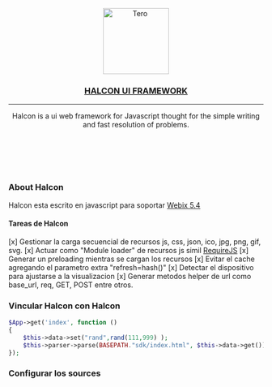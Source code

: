 <p align="center">
  <a href="https://github.com/dromero86/halcon/" target="_blank" >
    <img alt="Tero" src="https://cdn.dribbble.com/users/86682/screenshots/11464472/seahawk_media_simon_2x.png" height="130" /> <br>
	  <h3 align="center">HALCON UI FRAMEWORK</h3> 
  </a>
</p>
<hr>
<p align="center">
Halcon is a ui web framework for Javascript thought for the simple writing and fast resolution of problems.
</p>

<br>
<br>
<br>
<br>

### About Halcon

Halcon esta escrito en javascript para soportar [Webix 5.4](https://webix.com/)  

#### Tareas de Halcon

[x] Gestionar la carga secuencial de recursos js, css, json, ico, jpg, png, gif, svg.
[x] Actuar como "Module loader" de recursos js simil [RequireJS](https://requirejs.org/) 
[x] Generar un preloading mientras se cargan los recursos
[x] Evitar el cache agregando el parametro extra "refresh=hash()"
[x] Detectar el dispositivo para ajustarse a la visualizacion
[x] Generar metodos helper de url como base_url, req, GET, POST entre otros.

### Vincular Halcon con Halcon

```php
$App->get('index', function ()
{
    $this->data->set("rand",rand(111,999) );
    $this->parser->parse(BASEPATH."sdk/index.html", $this->data->get());
});
```

### Configurar los sources 


